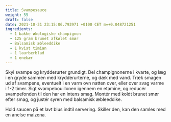 ```yaml
---
title: Svampesauce
weight: 55
draft: false
date: 2021-10-31 23:15:06.793971 +0100 CET m=+0.048721251
ingredients:
  - 1 bakke økologiske champignon
  - 125 gram brunet afkølet smør
  - Balsamisk æbleeddike
  - 1 kvist timian
  - 1 laurbærblad
  - 1 enebær
---
```




Skyl svampe og krydderurter grundigt. Del champignonerne i kvarte, og
læg i en gryde sammen med krydderurterne, og dæk med vand. Træk smagen
ud af svampene, eventuelt i en varm ovn natten over, eller over svag
varme i 1-2 timer. Sigt svampebouillonen igennem en etamine, og reducér
svampefonden til den har en intens smag. Montér med koldt brunet smør
efter smag, og justér syren med balsamisk æbleeddike.

Hold saucen på et lavt blus indtil servering. Skiller den, kan den
samles med en anelse maizena.







